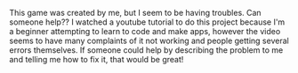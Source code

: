 This game was created by me, but I seem to be having troubles. Can someone help??
I watched a youtube tutorial to do this project because I'm a beginner attempting to learn to code and make apps, however the video seems to have many complaints of it not working and people getting several errors themselves. If someone could help by describing the problem to me and telling me how to fix it, that would be great!
